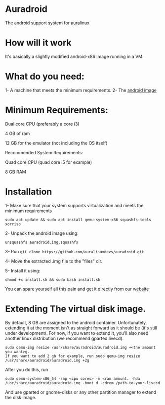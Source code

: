 # Auradroid
The android support system for auralinux

# How will it work
It's basically a slightly modified android-x86 image running in a VM.

# What do you need:

1- A machine that meets the minimum requirements.
2- The [android image](https://mega.nz/file/7xVkCLZL#0HyMOTtn5zAwB8DQykJaUBOltUMXS018a84-ppodfGs)

# Minimum Requirements:
Dual core CPU (preferably a core i3)

4 GB of ram

12 GB for the emulator (not including the OS itself)

Recommended System Requirements:

Quad core CPU (quad core i5 for example)

8 GB RAM

# Installation
1- Make sure that your system supports virtualization and meets the minimum requirements
```
sudo apt update && sudo apt install qemu-system-x86 squashfs-tools xorriso
```
2- Unpack the android image using:
 ```
 unsquashfs auradroid.img.squashfs
 ```
3- Run ``` git clone https://github.com/auralinuxdevs/auradroid.git ```

4- Move the extracted .img file to the "files" dir.

5- Install it using:

```
chmod +x install.sh && sudo bash install.sh
```

You can spare yourself all this pain and get it directly from our [website](https://www.auralinux.xyz/auradroid)

# Extending The virtual disk image.

By default, 8 GB are assigned to the android container. Unfortunately, extending it at the moment isn't as straight forward as it should be (it's still under development). For now, if you want to extend it, you'll also need another linux distribution (we recommend gparted livecd).

```
sudo qemu-img resize /usr/share/auradroid/auradroid.img +<the amount you want>g.
If you want to add 2 gb for example, run sudo qemu-img resize /usr/share/auradroid/auradroid.img +2g
```
After you do this, run

```
sudo qemu-system-x86_64 -smp <cpu cores> -m <ram amount. -hda /usr/share/auradroid/auradroid.img -boot d -cdrom /path-to-your-livecd 

```
And use gparted or gnome-disks or any other partition manager to extend the disk image.

